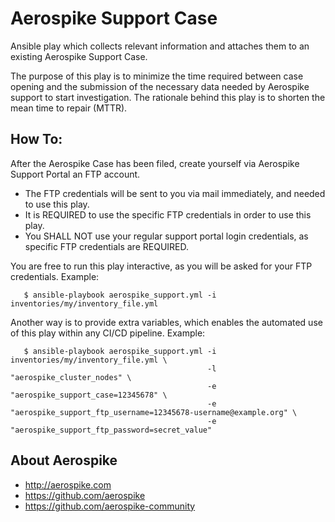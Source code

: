 # Aerospike Support Case

Ansible play which collects relevant information and attaches them to an existing Aerospike Support Case.

The purpose of this play is to minimize the time required between case opening and the submission of the necessary data
needed by Aerospike support to start investigation. The rationale behind this play is to shorten the mean time to repair (MTTR).

## How To: 
After the Aerospike Case has been filed, create yourself via Aerospike Support Portal an FTP account.
 - The FTP credentials will be sent to you via mail immediately, and needed to use this play.
 - It is REQUIRED to use the specific FTP credentials in order to use this play.
 - You SHALL NOT use your regular support portal login credentials, as specific FTP credentials are REQUIRED.

You are free to run this play interactive, as you will be asked for your FTP credentials. Example:
```
   $ ansible-playbook aerospike_support.yml -i inventories/my/inventory_file.yml
```

Another way is to provide extra variables, which enables the automated use of this play within any CI/CD pipeline. Example:
```
   $ ansible-playbook aerospike_support.yml -i inventories/my/inventory_file.yml \
                                            -l "aerospike_cluster_nodes" \
                                            -e "aerospike_support_case=12345678" \
                                            -e "aerospike_support_ftp_username=12345678-username@example.org" \
                                            -e "aerospike_support_ftp_password=secret_value"
```

## About Aerospike
- http://aerospike.com
- https://github.com/aerospike
- https://github.com/aerospike-community
